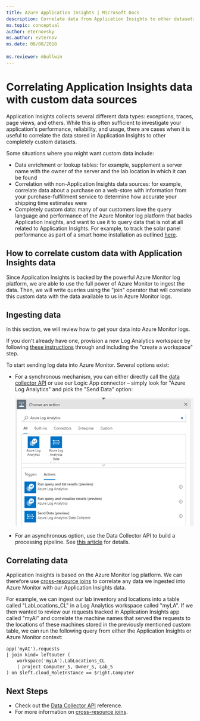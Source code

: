```yaml
---
title: Azure Application Insights | Microsoft Docs
description: Correlate data from Application Insights to other datasets, such as data enrichment or lookup tables, non-Application Insights data sources, and custom data.
ms.topic: conceptual
author: eternovsky
ms.author: evternov
ms.date: 08/08/2018

ms.reviewer: mbullwin
---
```


# Correlating Application Insights data with custom data sources

Application Insights collects several different data types: exceptions, traces, page views, and others. While this is often sufficient to investigate your application's performance, reliability, and usage, there are cases when it is useful to correlate the data stored in Application Insights to other completely custom datasets.

Some situations where you might want custom data include:

- Data enrichment or lookup tables: for example, supplement a server name with the owner of the server and the lab location in which it can be found 
- Correlation with non-Application Insights data sources: for example, correlate data about a purchase on a web-store with information from your purchase-fulfillment service to determine how accurate your shipping time estimates were 
- Completely custom data: many of our customers love the query language and performance of the Azure Monitor log platform that backs Application Insights, and want to use it to query data that is not at all related to Application Insights. For example, to track the solar panel performance as part of a smart home installation as outlined [here](https://www.catapultsystems.com/blogs/using-log-analytics-and-a-special-guest-to-forecast-electricity-generation/).

## How to correlate custom data with Application Insights data 

Since Application Insights is backed by the powerful Azure Monitor log platform, we are able to use the full power of Azure Monitor to ingest the data. Then, we will write queries using the "join" operator that will correlate this custom data with the data available to us in Azure Monitor logs. 

## Ingesting data

In this section, we will review how to get your data into Azure Monitor logs.

If you don't already have one, provision a new Log Analytics workspace by following [these instructions](../vm/quick-collect-azurevm.md) through and including the "create a workspace" step.

To start sending log data into Azure Monitor. Several options exist:

- For a synchronous mechanism, you can either directly call the [data collector API](../logs/data-collector-api.md) or use our Logic App connector – simply look for "Azure Log Analytics" and pick the "Send Data" option:

  ![Screenshot choose and action](./media/custom-data-correlation/01-logic-app-connector.png)  

- For an asynchronous option, use the Data Collector API to build a processing pipeline. See [this article](../logs/create-pipeline-datacollector-api.md) for details.

## Correlating data

Application Insights is based on the Azure Monitor log platform. We can therefore use [cross-resource joins](../logs/cross-workspace-query.md) to correlate any data we ingested into Azure Monitor with our Application Insights data.

For example, we can ingest our lab inventory and locations into a table called "LabLocations_CL" in a Log Analytics workspace called "myLA". If we then wanted to review our requests tracked in Application Insights app called "myAI" and correlate the machine names that served the requests to the locations of these machines stored in the previously mentioned custom table, we can run the following query from either the Application Insights or Azure Monitor context:

```
app('myAI').requests
| join kind= leftouter (
    workspace('myLA').LabLocations_CL
    | project Computer_S, Owner_S, Lab_S
) on $left.cloud_RoleInstance == $right.Computer
```

## Next Steps

- Check out the [Data Collector API](../logs/data-collector-api.md) reference.
- For more information on [cross-resource joins](../logs/cross-workspace-query.md).
